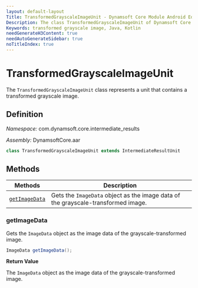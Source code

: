 ```yaml
---
layout: default-layout
Title: TransformedGrayscaleImageUnit - Dynamsoft Core Module Android Edition API Reference
Description: The class TransformedGrayscaleImageUnit of Dynamsoft Core Module represents a unit that contains a transformed grayscale image.
Keywords: transformed grayscale image, Java, Kotlin
needGenerateH3Content: true
needAutoGenerateSidebar: true
noTitleIndex: true
---
```


# TransformedGrayscaleImageUnit

The `TransformedGrayscaleImageUnit` class represents a unit that contains a transformed grayscale image.

## Definition

*Namespace:* com.dynamsoft.core.intermediate_results

*Assembly:* DynamsoftCore.aar

```java
class TransformedGrayscaleImageUnit extends IntermediateResultUnit
```

## Methods

| Methods | Description |
| ------- | ----------- |
| [`getImageData`](#getimagedata) | Gets the `ImageData` object as the image data of the grayscale-transformed image. |

### getImageData

Gets the `ImageData` object as the image data of the grayscale-transformed image.

```java
ImageData getImageData();
```

**Return Value**

The `ImageData` object as the image data of the grayscale-transformed image.
